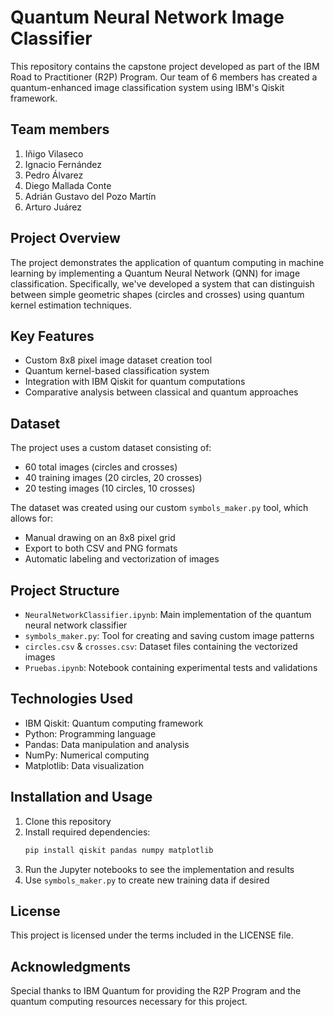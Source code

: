 # Quantum Neural Network Image Classifier

This repository contains the capstone project developed as part of the IBM Road to Practitioner (R2P) Program. Our team of 6 members has created a quantum-enhanced image classification system using IBM's Qiskit framework.

## Team members

1. Iñigo Vilaseco
2. Ignacio Fernández
3. Pedro Álvarez
4. Diego Mallada Conte
5. Adrián Gustavo del Pozo Martín 
6. Arturo Juárez

## Project Overview

The project demonstrates the application of quantum computing in machine learning by implementing a Quantum Neural Network (QNN) for image classification. Specifically, we've developed a system that can distinguish between simple geometric shapes (circles and crosses) using quantum kernel estimation techniques.

## Key Features

- Custom 8x8 pixel image dataset creation tool
- Quantum kernel-based classification system
- Integration with IBM Qiskit for quantum computations
- Comparative analysis between classical and quantum approaches

## Dataset

The project uses a custom dataset consisting of:
- 60 total images (circles and crosses)
- 40 training images (20 circles, 20 crosses)
- 20 testing images (10 circles, 10 crosses)

The dataset was created using our custom `symbols_maker.py` tool, which allows for:
- Manual drawing on an 8x8 pixel grid
- Export to both CSV and PNG formats
- Automatic labeling and vectorization of images

## Project Structure

- `NeuralNetworkClassifier.ipynb`: Main implementation of the quantum neural network classifier
- `symbols_maker.py`: Tool for creating and saving custom image patterns
- `circles.csv` & `crosses.csv`: Dataset files containing the vectorized images
- `Pruebas.ipynb`: Notebook containing experimental tests and validations

## Technologies Used

- IBM Qiskit: Quantum computing framework
- Python: Programming language
- Pandas: Data manipulation and analysis
- NumPy: Numerical computing
- Matplotlib: Data visualization

## Installation and Usage

1. Clone this repository
2. Install required dependencies:
   ```bash
   pip install qiskit pandas numpy matplotlib
   ```
3. Run the Jupyter notebooks to see the implementation and results
4. Use `symbols_maker.py` to create new training data if desired


## License

This project is licensed under the terms included in the LICENSE file.

## Acknowledgments

Special thanks to IBM Quantum for providing the R2P Program and the quantum computing resources necessary for this project.

